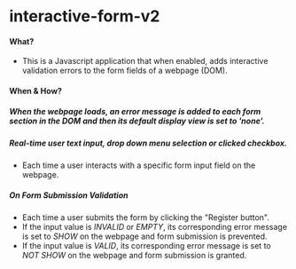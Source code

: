 # interactive-form-v2

#### What?

- This is a Javascript application that when enabled, adds interactive validation errors to the form fields of a webpage (DOM).

#### When & How?

##### When the webpage loads, an error message is added to each form section in the DOM and then its default display view is set to 'none'.

##### Real-time user text input, drop down menu selection or clicked checkbox.

- Each time a user interacts with a specific form input field on the webpage.

##### On Form Submission Validation

- Each time a user submits the form by clicking the "Register button".
- If the input value is *INVALID* or *EMPTY*, its corresponding error message is set to *SHOW* on the webpage and form submission is prevented.
- If the input value is *VALID*, its corresponding error message is set to *NOT SHOW* on the webpage and form submission is granted.

